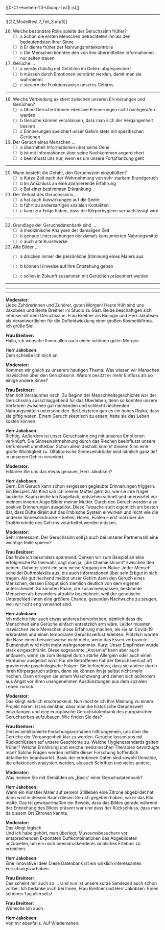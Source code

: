 [[0-C1-Hoehen-T3-Ubung-List|List]]

---

![[27_Modelltest 7_Teil_3.mp3]]

16. Welche besondere Rolle spielte der Geruchssinn früher?
    - [ ] a Schon die ersten Menschen betrachteten ihn als den bedeutendsten ihrer Sinne
    - [ ] b Er diente früher der Nahrungsmittelkontrolle
    - [ ] c Die Menschen konnten den von ihm übermittelten Informationen nur selten trauen

17. Gerüche ...
    - [ ] a werden häufig mit Gefühlen im Gehirn abgespeichert
    - [ ] b müssen durch Emotionen verstärkt werden, damit man sie wahrnimmt
    - [ ] c steuern die Funktionsweise unseres Gehirns

---

18. Welche Verbindung existiert zwischen unseren Erinnerungen und Gerüchen?
    - [ ] a Ohne Gerüche können intensive Erinnerungen nicht nachgerufen werden
    - [ ] b Gerüche können veranlassen, dass man sich der Vergangenheit besinnt
    - [ ] c Erinnerungen speichert unser Gehirn stets mit spezifischen Gerüchen

19. Der Geruch eines Menschen ...
    - [ ] a übermittelt Informationen über seine Gene
    - [ ] b ist mit Informationen über seine Nachkommen angereichert
    - [ ] c beeinflusst uns nur, wenn es um unsere Fortpflanzung geht

---

20. Wann besteht die Gefahr, den Geruchssinn einzubüßen?
    - [ ] a Kurze Zeit nach der Wahrnehmung von sehr starkem Brandgeruch
    - [ ] b Im Anschluss an eine alarmierende Erfahrung
    - [ ] c Bei einer bestimmten Erkrankung

21. Der Verlust des Geruchssinns ...
    - [ ] a hat auch Auswirkungen auf die Seele
    - [ ] b führt zu andersartigen sozialen Kontakten
    - [ ] c kann zur Folge haben, dass die Körperhygiene vernachlässigt wird

---

22. Grundlage der Geruchsdatenbank sind ...
    - [ ] a medizinische Analysen der damaligen Zeit
    - [ ] b genaue Untersuchungen der damals konsumierten Nahrungsmittel
    - [ ] c auch alte Kunstwerke

23. Alte Bilder ...
    - [ ] a drücken immer die persönliche Stimmung eines Malers aus
    - [ ] b können Hinweise auf ihre Entstehung geben
    - [ ] c sollen in Zukunft zusammen mit Gerüchen präsentiert werden



---
---
---


**Moderator:**  
Liebe Zuhörerinnen und Zuhörer, guten Morgen! Heute früh sind uns Jakobsen und Bente Breitner im Studio zu Gast. Beide beschäftigen sich intensiv mit dem Geruchssinn. Frau Breitner als Biologin und Herr Jakobsen als Verantwortlicher für die Duftentwicklung einer großen Kosmetikfirma. Ich grüße Sie!

**Frau Breitner:**  
Hallo, ich wünsche Ihnen allen auch einen schönen guten Morgen.

**Herr Jakobsen:**  
Dem schließe ich mich an.

**Moderator:**  
Kommen wir gleich zu unserem heutigen Thema: Was wissen wir Menschen inzwischen über den Geruchssinn. Warum besitzt er mehr Einfluss als so einige andere Sinne?

**Frau Breitner:**  
Man holt Versäumtes nach. Zu Beginn der Menschheitsgeschichte war der Geruchssinn ausschlaggebend für das Überleben, denn so konnten unsere Vorfahren zwischen gut riechenden und schlecht riechenden Nahrungsmitteln unterscheiden. Bei Letzteren gab es ein hohes Risiko, dass sie giftig waren. Einem Geruch skeptisch zu essen, hätte sie das Leben kosten können.

**Herr Jakobsen:**  
Richtig. Außerdem ist unser Geruchssinn eng mit unseren Emotionen verknüpft. Die Sinneswahrnehmung durch das Riechen beeinflusst unsere Gefühlswelt unmittelbar. Schon allein deshalb kommt diesem Sinn eine große Wichtigkeit zu. Olfaktorische Sinneseindrücke sind nämlich ganz tief in unserem Gehirn verankert.

**Moderator:**  
Erklären Sie uns das etwas genauer, Herr Jakobsen?

**Herr Jakobsen:**  
Gern. Ein Geruch kann schon vergessen geglaubte Erinnerungen triggern. Ein Beispiel: Als Kind sah ich meiner Mutter gern zu, wie sie ihre Nägel lackierte. Kaum rieche ich Nagellack, entstehen schnell und unerwartet vor meinem inneren Auge Bilder meiner Mutter. Durch den Geruch werden also positive Erinnerungen ausgelöst. Diese Tatsache stellt eigentlich am besten dar, dass Düfte direkt auf das limbische System einwirken und nicht wie die anderen Sinneseindrücke – Sehen, Hören, Fühlen – erst mal über die Großhirnrinde des Gehirns verarbeitet werden müssen.

**Moderator:**  
Sehr interessant. Der Geruchssinn soll ja auch bei unserer Partnerwahl eine wichtige Rolle spielen?

**Frau Breitner:**  
Das finde ich besonders spannend. Denken wir zum Beispiel an eine erfolgreiche Partnerwahl, sagt man ja, „die Chemie stimmt“ zwischen den beiden. Dahinter steht ein sehr weise Vorgang der Natur: Jeder Mensch scheidet Duftmoleküle aus, die auch Informationen über sein Erbgut in sich tragen. Als gut riechend meldet unser Gehirn dann den Geruch eines Menschen, dessen Erbgut sich ziemlich deutlich von dem eigenen unterscheidet. So könnten Paare, die zusammenpassen, bestimmte Menschen als besonders attraktiv bezeichnen, weil der genetische Unterschied ihnen eine größere Chance, gesunden Nachwuchs zu zeugen, weil wir nicht eng verwandt sind.

**Herr Jakobsen:**  
Ich möchte hier auch etwas anderes hervorheben, nämlich dass die Menschheit eine Gerüche einfach entsetzlich arm wäre. Leider mussten inzwischen viele Menschen diese Erfahrung machen, als sie an Covid-19 erkrankten und einen temporären Geruchsverlust erlebten. Plötzlich warnte die Nase einen beispielsweise nicht mehr, wenn das Essen verbrannte. Blumenduft wird nicht mehr wahrgenommen. Kurz: Unser Empfinden wurde stark eingeschränkt. Diese sogenannte „Anosmie“ kann aber auch andauern, wenn sie zum Beispiel durch starke Allergien oder auch einen Hirntumor ausgelöst wird. Für die Betroffenen hat der Geruchsverlust oft gravierende psychologische Folgen. Sie befürchten, dass sie andere durch ihren Körpergeruch stören, denn sie können ihn ja selbst nicht mehr riechen. Dann erliegen sie einem Waschzwang und ziehen sich außerdem aus Angst vor ihren unangenehmen Ausdünstungen aus dem sozialen Leben zurück.

**Moderator:**  
Das klingt wirklich erschreckend. Nun möchte ich Ihre Meinung zu einem Projekt hören. Ist es denkbar, dass man die historische Geruchswelt einzufangen und eine europäische Geruchsdatenbank des europäischen Geruchserbes aufzubauen. Wie finden Sie das?

**Frau Breitner:**  
Dieses ambitionierte Forschungsvorhaben hilft ungemein, uns über die Gerüche der Vergangenheit klar zu werden. Gerüche lassen uns mit Rückschlüssen auf unsere Geschichte zu. Welche Hygienestandards galten früher? Welche Ernährung und welche medizinischen Therapien bevorzugte man? Solche Fragen werden mithilfe dieser Forschung hoffentlich detaillierter beantwortet. Basis der erhobenen Daten sind sowohl Gemälde, die olfaktorisch analysiert werden, als auch Schriften und vieles andere.

**Moderator:**  
Was meinen Sie mit Gemälden als „Basis“ einer Geruchsdatenbank?

**Herr Jakobsen:**  
Wenn ein Künstler Maler auf seinem Stillleben eine Zitrone abgebildet hat, dann wird in diesem Raum diesen Geruch gegeben haben, wo er das Bild malte. Das ist gewissermaßen ein Beweis, dass das Bildes gerade während der Entstehung des Bildes präsent war und dass der Rückschluss, dass man da diesem Ort Zitronen kannte.

**Moderator:**  
Das klingt logisch.  
Und ich habe gehört, man überlegt, Museumsbesuchern vor entsprechenden Exponaten Duftkombinationen des Abgebildeten anzubieten, um ein noch beeindruckenderes sinnliches Erlebnis zu erreichen.

**Herr Jakobsen:**  
Eine innovative Idee! Diese Datenbank ist ein wirklich interessantes Forschungsvorhaben.

**Frau Breitner:**  
Das scheint mir auch so … Und nun ist unsere kurze Sendezeit auch schon vorbei. Ich bedanke mich bei Ihnen, Frau Breitner und Herr Jakobsen. Einen schönen Tag allerseits!

**Frau Breitner:**  
Wünsche ich auch.

**Herr Jakobsen:**  
Von mir ebenfalls. Auf Wiedersehen.